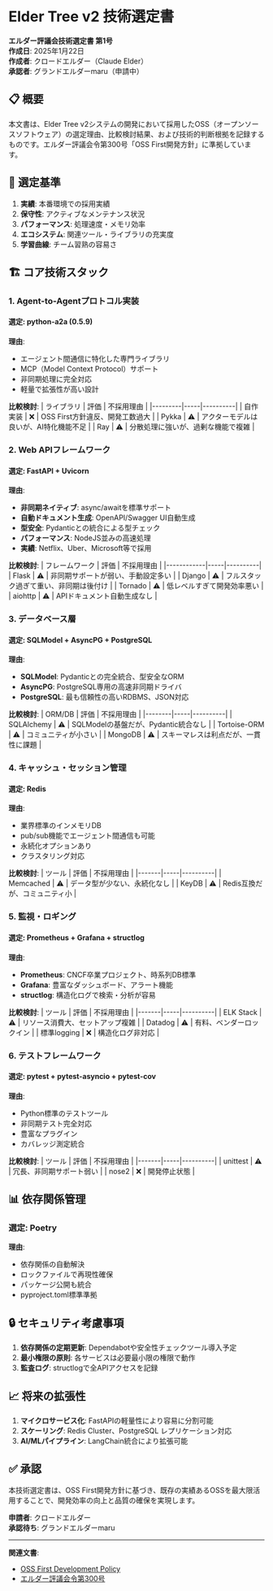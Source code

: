# Elder Tree v2 技術選定書

**エルダー評議会技術選定書 第1号**  
**作成日**: 2025年1月22日  
**作成者**: クロードエルダー（Claude Elder）  
**承認者**: グランドエルダーmaru（申請中）

## 📋 概要

本文書は、Elder Tree v2システムの開発において採用したOSS（オープンソースソフトウェア）の選定理由、比較検討結果、および技術的判断根拠を記録するものです。エルダー評議会令第300号「OSS First開発方針」に準拠しています。

## 🎯 選定基準

1. **実績**: 本番環境での採用実績
2. **保守性**: アクティブなメンテナンス状況
3. **パフォーマンス**: 処理速度・メモリ効率
4. **エコシステム**: 関連ツール・ライブラリの充実度
5. **学習曲線**: チーム習熟の容易さ

## 🏗️ コア技術スタック

### 1. Agent-to-Agentプロトコル実装

#### 選定: python-a2a (0.5.9)

**理由**:
- エージェント間通信に特化した専門ライブラリ
- MCP（Model Context Protocol）サポート
- 非同期処理に完全対応
- 軽量で拡張性が高い設計

**比較検討**:
| ライブラリ | 評価 | 不採用理由 |
|---------|-----|----------|
| 自作実装 | ❌ | OSS First方針違反、開発工数過大 |
| Pykka | ⚠️ | アクターモデルは良いが、AI特化機能不足 |
| Ray | ⚠️ | 分散処理に強いが、過剰な機能で複雑 |

### 2. Web APIフレームワーク

#### 選定: FastAPI + Uvicorn

**理由**:
- **非同期ネイティブ**: async/awaitを標準サポート
- **自動ドキュメント生成**: OpenAPI/Swagger UI自動生成
- **型安全**: Pydanticとの統合による型チェック
- **パフォーマンス**: NodeJS並みの高速処理
- **実績**: Netflix、Uber、Microsoft等で採用

**比較検討**:
| フレームワーク | 評価 | 不採用理由 |
|------------|-----|----------|
| Flask | ⚠️ | 非同期サポートが弱い、手動設定多い |
| Django | ⚠️ | フルスタック過ぎて重い、非同期は後付け |
| Tornado | ⚠️ | 低レベルすぎて開発効率悪い |
| aiohttp | ⚠️ | APIドキュメント自動生成なし |

### 3. データベース層

#### 選定: SQLModel + AsyncPG + PostgreSQL

**理由**:
- **SQLModel**: Pydanticとの完全統合、型安全なORM
- **AsyncPG**: PostgreSQL専用の高速非同期ドライバ
- **PostgreSQL**: 最も信頼性の高いRDBMS、JSON対応

**比較検討**:
| ORM/DB | 評価 | 不採用理由 |
|--------|-----|----------|
| SQLAlchemy | ⚠️ | SQLModelの基盤だが、Pydantic統合なし |
| Tortoise-ORM | ⚠️ | コミュニティが小さい |
| MongoDB | ⚠️ | スキーマレスは利点だが、一貫性に課題 |

### 4. キャッシュ・セッション管理

#### 選定: Redis

**理由**:
- 業界標準のインメモリDB
- pub/sub機能でエージェント間通信も可能
- 永続化オプションあり
- クラスタリング対応

**比較検討**:
| ツール | 評価 | 不採用理由 |
|-------|-----|----------|
| Memcached | ⚠️ | データ型が少ない、永続化なし |
| KeyDB | ⚠️ | Redis互換だが、コミュニティ小 |

### 5. 監視・ロギング

#### 選定: Prometheus + Grafana + structlog

**理由**:
- **Prometheus**: CNCF卒業プロジェクト、時系列DB標準
- **Grafana**: 豊富なダッシュボード、アラート機能
- **structlog**: 構造化ログで検索・分析が容易

**比較検討**:
| ツール | 評価 | 不採用理由 |
|-------|-----|----------|
| ELK Stack | ⚠️ | リソース消費大、セットアップ複雑 |
| Datadog | ⚠️ | 有料、ベンダーロックイン |
| 標準logging | ❌ | 構造化ログ非対応 |

### 6. テストフレームワーク

#### 選定: pytest + pytest-asyncio + pytest-cov

**理由**:
- Python標準のテストツール
- 非同期テスト完全対応
- 豊富なプラグイン
- カバレッジ測定統合

**比較検討**:
| ツール | 評価 | 不採用理由 |
|-------|-----|----------|
| unittest | ⚠️ | 冗長、非同期サポート弱い |
| nose2 | ❌ | 開発停止状態 |

## 📊 依存関係管理

### 選定: Poetry

**理由**:
- 依存関係の自動解決
- ロックファイルで再現性確保
- パッケージ公開も統合
- pyproject.toml標準準拠

## 🔒 セキュリティ考慮事項

1. **依存関係の定期更新**: Dependabotや安全性チェックツール導入予定
2. **最小権限の原則**: 各サービスは必要最小限の権限で動作
3. **監査ログ**: structlogで全APIアクセスを記録

## 📈 将来の拡張性

1. **マイクロサービス化**: FastAPIの軽量性により容易に分割可能
2. **スケーリング**: Redis Cluster、PostgreSQL レプリケーション対応
3. **AI/MLパイプライン**: LangChain統合により拡張可能

## ✅ 承認

本技術選定書は、OSS First開発方針に基づき、既存の実績あるOSSを最大限活用することで、開発効率の向上と品質の確保を実現します。

**申請者**: クロードエルダー  
**承認待ち**: グランドエルダーmaru

---

**関連文書**:
- [OSS First Development Policy](../policies/OSS_FIRST_DEVELOPMENT_POLICY.md)
- [エルダー評議会令第300号](../../knowledge_base/ELDER_COUNCIL_OSS_FIRST_DECREE.md)
